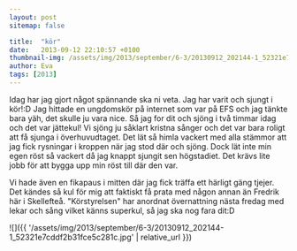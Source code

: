 ```yaml
---
layout: post
sitemap: false

title:  "kör"
date:   2013-09-12 22:10:57 +0100
thumbnail-img: /assets/img/2013/september/6-3/20130912_202144-1_52321e7cddf2b31fce5c281c.jpg
author: Eva
tags: [2013]
---
```


Idag har jag gjort något spännande ska ni veta. Jag har varit och sjungt i kör!:D Jag hittade en ungdomskör på internet som var på EFS och jag tänkte bara yäh, det skulle ju vara nice. Så jag for dit och sjöng i två timmar idag och det var jättekul! Vi sjöng ju såklart kristna sånger och det var bara roligt att få sjunga i överhuvudtaget.  Det lät så himla vackert med alla stämmor att jag fick rysningar i kroppen när jag stod där och sjöng. Dock lät inte min egen röst så vackert då jag knappt sjungit sen högstadiet. Det krävs lite jobb för att bygga upp min röst till där den var. 

Vi hade även en fikapaus i mitten där jag fick träffa ett härligt gäng tjejer. Det kändes så kul för mig att faktiskt få prata med någon annan än Fredrik här i Skellefteå. "Körstyrelsen" har anordnat övernattning nästa fredag med lekar och sång vilket känns superkul, så jag ska nog fara dit:D

![]({{ '/assets/img/2013/september/6-3/20130912_202144-1_52321e7cddf2b31fce5c281c.jpg'  | relative_url }})

